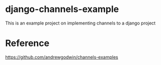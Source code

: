 # django-channels-example
This is an example project on implementing channels to a django project 

# Reference
https://github.com/andrewgodwin/channels-examples


